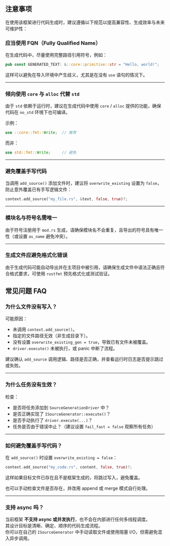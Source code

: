 ## 注意事项

在使用该框架进行代码生成时，建议遵循以下规范以提高兼容性、生成效率与未来可维护性：

### 应当使用 FQN（Fully Qualified Name）

在生成代码中，尽量使用完整路径引用符号，例如：

```rust
pub const GENERATED_TEXT: &::core::primitive::str = "Hello, world!";
```

这样可以避免在导入环境中产生歧义，尤其是在没有 `use` 语句的情况下。

---

### 倾向使用 `core` 与 `alloc` 代替 `std`

由于 `std` 依赖于运行时，建议在生成代码中使用 `core` / `alloc` 提供的功能，确保代码在 `no_std` 环境下也可编译。

示例：

```rust
use ::core::fmt::Write;  // 推荐
```

而非：

```rust
use std::fmt::Write;     // 避免
```

---

### 避免覆盖手写代码

当调用 `add_source()` 添加文件时，建议将 `overwrite_existing` 设置为 `false`，防止意外覆盖已有手写逻辑文件：

```rust
context.add_source("my_file.rs", &text, false, true)?;
```

---

### 模块名与符号名需唯一

由于符号注册用于 `mod.rs` 生成，请确保模块名不会重复，且导出的符号具有唯一性（或设置 `as_name` 避免冲突）。

---

### 生成文件应避免格式化错误

由于生成代码可能自动导出并在主项目中被引用，请确保生成文件中语法正确且符合格式要求，可使用 `rustfmt` 预先格式化或测试验证。

## 常见问题 FAQ

### 为什么文件没有写入？

可能原因：

- 未调用 `context.add_source()`。
- 指定的文件路径无效（非生成目录下）。
- 没有设置 `overwrite_existing_gen = true`，导致已有文件未被覆盖。
- `driver.execute()` 未被执行，或 panic 中断了流程。

建议确认 `add_source` 调用逻辑、路径是否正确，并查看运行时日志是否提示跳过或失败。

---

### 为什么任务没有生效？

检查：

- 是否将任务添加到 `SourceGenerationDriver` 中？
- 是否正确实现了 `ISourceGenerator::execute()`？
- 是否手动执行了 `driver.execute(...)`？
- 任务是否由于错误中止？（建议设置 `fail_fast = false` 观察所有任务）

---

### 如何避免覆盖手写代码？

在 `add_source()` 时设置 `overwrite_existing = false`：

```rust
context.add_source("my_code.rs", content, false, true)?;
```

这样如果目标文件已存在且不是框架生成的，将跳过写入，避免覆盖。

也可以手动检查文件是否存在，并改用 append 或 merge 模式自行处理。

---

### 支持 async 吗？

当前框架 **不支持 async 或并发执行**，也不会在内部进行任何多线程调度。  
其设计目标是清晰、确定、顺序的代码生成流程。  
你可以在自己的 `ISourceGenerator` 中手动读取文件或使用阻塞 I/O，但需避免混入异步调用。
